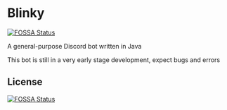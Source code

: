 # Blinky
[![FOSSA Status](https://app.fossa.io/api/projects/git%2Bgithub.com%2Ftsblock%2FBlinky.svg?type=shield)](https://app.fossa.io/projects/git%2Bgithub.com%2Ftsblock%2FBlinky?ref=badge_shield)

A general-purpose Discord bot written in Java

This bot is still in a very early stage development, expect bugs and errors

## License
[![FOSSA Status](https://app.fossa.io/api/projects/git%2Bgithub.com%2Ftsblock%2FBlinky.svg?type=large)](https://app.fossa.io/projects/git%2Bgithub.com%2Ftsblock%2FBlinky?ref=badge_large)